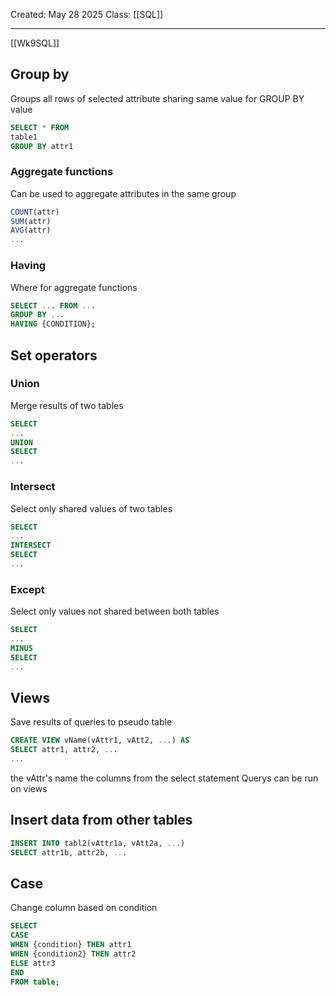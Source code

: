Created: May 28 2025
Class: [[SQL]] 
- - -
[[Wk9SQL]]

## Group by
Groups all rows of selected attribute sharing same value for GROUP BY value
```sql
SELECT * FROM
table1
GROUP BY attr1
```

### Aggregate functions
Can be used to aggregate attributes in the same group
```sql
COUNT(attr)
SUM(attr)
AVG(attr)
...
```

### Having
Where for aggregate functions
```sql
SELECT ... FROM ...
GROUP BY ...
HAVING {CONDITION};
```

## Set operators
### Union
Merge results of two tables
```sql
SELECT
...
UNION
SELECT
...
```
### Intersect
Select only shared values of two tables
```sql
SELECT
...
INTERSECT
SELECT
...
```

### Except
Select only values not shared between both tables
```sql
SELECT
...
MINUS
SELECT
...
```

## Views
Save results of queries to pseudo table
```sql
CREATE VIEW vName(vAttr1, vAtt2, ...) AS
SELECT attr1, attr2, ...
...
```
the vAttr's name the columns from the select statement
Querys can be run on views

## Insert data from other tables
```sql
INSERT INTO tabl2(vAttr1a, vAtt2a, ...)
SELECT attr1b, attr2b, ...
```

## Case
Change column based on condition
```sql
SELECT 
CASE
WHEN {condition} THEN attr1
WHEN {condition2} THEN attr2
ELSE attr3
END
FROM table;
```